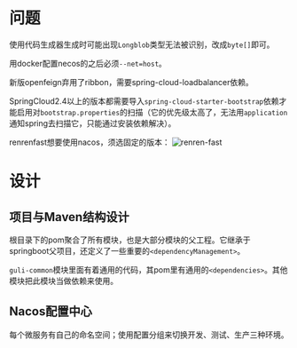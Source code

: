 # 问题
使用代码生成器生成时可能出现`Longblob`类型无法被识别，改成`byte[]`即可。

用docker配置necos的之后必须`--net=host`。

新版openfeign弃用了ribbon，需要spring-cloud-loadbalancer依赖。

SpringCloud2.4以上的版本都需要导入`spring-cloud-starter-bootstrap`依赖才能启用对`bootstrap.properties`的扫描（它的优先级太高了，无法用`application`通知spring去扫描它，只能通过安装依赖解决）。

renrenfast想要使用nacos，须选固定的版本：
![renren-fast](renren-fast.md#Nacos相关)
# 设计
## 项目与Maven结构设计
根目录下的pom聚合了所有模块，也是大部分模块的父工程。它继承于springboot父项目，还定义了一些重要的`<dependencyManagement>`。

`guli-common`模块里面有着通用的代码，其pom里有通用的`<dependencies>`。其他模块把此模块当做依赖来使用。

## Nacos配置中心
每个微服务有自己的命名空间；使用配置分组来切换开发、测试、生产三种环境。